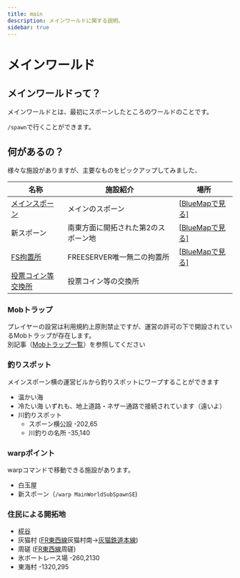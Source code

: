 ```yaml
---
title: main
description: メインワールドに関する説明。
sidebar: true
---
```

# メインワールド

## メインワールドって？

メインワールドとは、最初にスポーンしたところのワールドのことです。

`/spawn`で行くことができます。

## 何があるの？

様々な施設がありますが、主要なものをピックアップしてみました、

| 名称                                                         | 施設紹介                     | 場所                                                         |
| ------------------------------------------------------------ | ---------------------------- | ------------------------------------------------------------ |
| [メインスポーン](/world/main/overworld/spawn/) | メインのスポーン | [[BlueMapで見る\]](https://bluemap.freeserver.pro/#world:-225:84:35:0:-2.34:1.17:0:0:free) |
| 新スポーン | 南東方面に開拓された第2のスポーン地 | [[BlueMapで見る\]](https://bluemap.freeserver.pro/#world:1546:8:2339:445:0:0:0:1:flat)
| [FS拘置所](/jail.html) | FREESERVER唯一無二の拘置所 | [[BlueMapで見る\]](https://bluemap.freeserver.pro/#world:-269:65:51:0:0.44:1.82:0:0:free) |
| [投票コイン等交換所](/vote.html#交換場所) | 投票コイン等の交換所         |                                                              |

### Mobトラップ
プレイヤーの設営は利用規約上原則禁止ですが、運営の許可の下で開設されているMobトラップが存在します。  
別記事（[Mobトラップ一覧](/facility-index/mobtrap.html#メインワールド)）を参照してください

### 釣りスポット
メインスポーン横の運営ビルから釣りスポットにワープすることができます
- 温かい海
- 冷たい海
いずれも、地上道路・ネザー通路で接続されています（遠いよ）
- 川釣りスポット
  - スポーン横公設 -202,65
  - 川釣りの名所 -35,140

### warpポイント
warpコマンドで移動できる施設があります。
- 白玉屋
- 新スポーン（`/warp MainWorldSubSpawnSE`)

### 住民による開拓地
- [椛谷](/world/main/overworld/momizidani/)
- 灰猫村 ([FR東西線](/transports/train/fr/ew)灰猫村南→[灰猫鉄道本線](/transports/train/gray27/gc))
- 周磋 ([FR東西線](/transports/train/fr/ew)周磋)
- 氷ボートレース場 -260,2130
- 東海村 -1320,295
